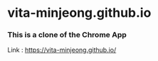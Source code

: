 # vita-minjeong.github.io
### This is a clone of the Chrome App 
Link : https://vita-minjeong.github.io/
